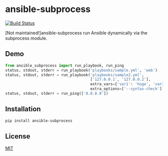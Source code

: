 # ansible-subprocess
[![Build Status](https://travis-ci.org/uehara1414/ansible-subprocess.svg?branch=master)](https://travis-ci.org/uehara1414/ansible-subprocess)


[Not maintained!]ansible-subprocess run Ansible dynamically via the subprocess module.

## Demo

```python
from ansible_subprocess import run_playbook, run_ping
status, stdout, stderr = run_playbook('playbooks/sample.yml', 'web')
status, stdout, stderr = run_playbook('playbooks/sample2.yml',
                                      ['127.0.0.1', '127.0.0.2'],
                                      extra_vars={'var1': 'hoge', 'var2': 'fuga'},
                                      extra_options=['--syntax-check'])
status, stdout, stderr = run_ping(['8.8.8.8'])
```

## Installation

```bash
pip install ansible-subprocess
```

## License
[MIT](https://github.com/uehara1414/ansible-subprocess/blob/master/LICENSE)

